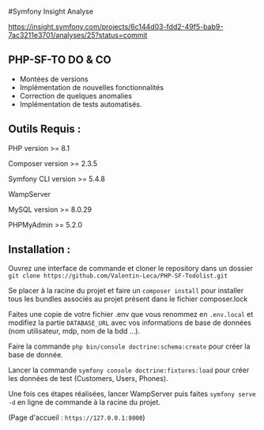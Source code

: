 #Symfony Insight Analyse

https://insight.symfony.com/projects/6c144d03-fdd2-49f5-bab9-7ac3211e3701/analyses/25?status=commit


## PHP-SF-TO DO & CO

- Montées de versions
- Implémentation de nouvelles fonctionnalités
- Correction de quelques anomalies
- Implémentation de tests automatisés.


## Outils Requis :

PHP version >= 8.1

Composer version >= 2.3.5

Symfony CLI version >= 5.4.8

WampServer

MySQL version >= 8.0.29

PHPMyAdmin >= 5.2.0

## Installation :

Ouvrez une interface de commande et cloner le repository dans un dossier `git clone
https://github.com/Valentin-Leca/PHP-SF-Todolist.git`

Se placer à la racine du projet et faire un `composer install` pour installer tous
les bundles associés au projet présent dans le fichier composer.lock

Faites une copie de votre fichier .env que vous renommez en `.env.local` et modifiez
la partie `DATABASE_URL` avec vos informations de base de données (nom utilisateur,
mdp, nom de la bdd ...).

Faire la commande `php bin/console doctrine:schema:create` pour créer la base de
donnée.

Lancer la commande `symfony console doctrine:fixtures:load` pour créer les données de
test (Customers, Users, Phones).

Une fois ces étapes réalisées, lancer WampServer puis faites `symfony serve -d` en
ligne de commande à la racine du projet.

(Page d'accueil : `https://127.0.0.1:8000`)
